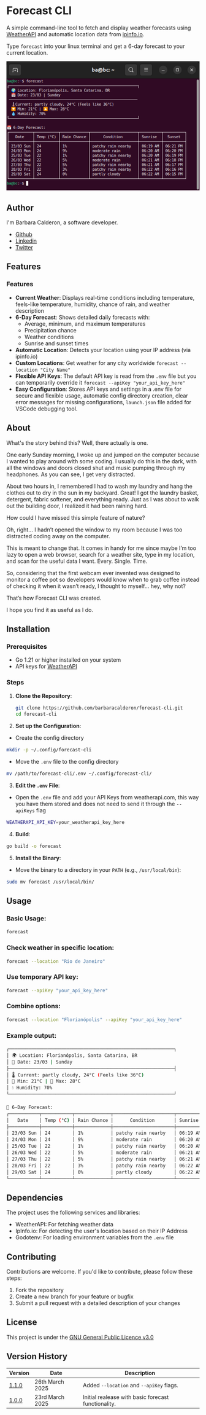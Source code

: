 # Forecast CLI

A simple command-line tool to fetch and display weather forecasts using [WeatherAPI](https://www.weatherapi.com/) and automatic location data from [ipinfo.io](https://ipinfo.io/).

Type `forecast` into your linux terminal and get a 6-day forecast to your current location.

![Terminal Screenshot](forecast-cli.png)

## Author

I'm Barbara Calderon, a software developer.

- [Github](https://www.github.com/barbaracalderon)
- [Linkedin](https://www.linkedin.com/in/barbaracalderondev/?locale=en_US)
- [Twitter](https://www.x.com/bederoni)

## Features

### Features

- **Current Weather**: Displays real-time conditions including temperature, feels-like temperature, humidity, chance of rain, and weather description
- **6-Day Forecast**: Shows detailed daily forecasts with:
  - Average, minimum, and maximum temperatures
  - Precipitation chance
  - Weather conditions
  - Sunrise and sunset times
- **Automatic Location**: Detects your location using your IP address (via ipinfo.io)
- **Custom Locations**: Get weather for any city worldwide `forecast --location "City Name"`
- **Flexible API Keys**: The default API key is read from the `.env` file but you can temporarily override it `forecast --apiKey "your_api_key_here"`
- **Easy Configuration**: Stores API keys and settings in a .env file for secure and flexible usage, automatic config directory creation, clear error messages for missing configurations, `launch.json` file added for VSCode debugging tool.

## About

What's the story behind this? Well, there actually is one.

One early Sunday morning, I woke up and jumped on the computer because I wanted to play around with some coding. I usually do this in the dark, with all the windows and doors closed shut and music pumping through my headphones. As you can see, I get very distracted.

About two hours in, I remembered I had to wash my laundry and hang the clothes out to dry in the sun in my backyard. Great! I got the laundry basket, detergent, fabric softener, and everything ready. Just as I was about to walk out the building door, I realized it had been raining hard.

How could I have missed this simple feature of nature? 

Oh, right... I hadn’t opened the window to my room because I was too distracted coding away on the computer.

This is meant to change that. It comes in handy for me since maybe I’m too lazy to open a web browser, search for a weather site, type in my location, and scan for the useful data I want. Every. Single. Time.

So, considering that the first webcam ever invented was designed to monitor a coffee pot so developers would know when to grab coffee instead of checking it when it wasn’t ready, I thought to myself... hey, why not?

That’s how Forecast CLI was created.

I hope you find it as useful as I do.

## Installation

### Prerequisites

- Go 1.21 or higher installed on your system
- API keys for [WeatherAPI](https://www.weatherapi.com/)

### Steps

1. **Clone the Repository**:
   ```bash
   git clone https://github.com/barbaracalderon/forecast-cli.git
   cd forecast-cli
   ```
2. **Set up the Configuration**:

- Create the config directory
```bash
mkdir -p ~/.config/forecast-cli
```

- Move the `.env` file to the config directory
```bash
mv /path/to/forecast-cli/.env ~/.config/forecast-cli/
```

3. **Edit the `.env` File**:

- Open the `.env` file and add your API Keys from weatherapi.com, this way you have them stored and does not need to send it through the `--apiKeys` flag
```bash
WEATHERAPI_API_KEY=your_weatherapi_key_here
```

4. **Build**:
```bash
go build -o forecast
```

5. **Install the Binary**:

- Move the binary to a directory in your `PATH` (e.g., `/usr/local/bin`):
```bash
sudo mv forecast /usr/local/bin/
```

## Usage

### Basic Usage:
```bash
forecast
```

### Check weather in specific location:

```bash
forecast --location "Rio de Janeiro"
```

### Use temporary API key:
```bash
forecast --apiKey "your_api_key_here"
```

### Combine options:
```bash
forecast --location "Florianópolis" --apiKey "your_api_key_here"
```

### Example output:

```bash
┌────────────────────────────────────────────────────────────┐
│ 🌍 Location: Florianópolis, Santa Catarina, BR             
│ 📅 Date: 23/03 | Sunday                                    
├────────────────────────────────────────────────────────────┤
│ 🌡️ Current: partly cloudy, 24°C (Feels like 36°C)          
│ 🔽 Min: 21°C | 🔼 Max: 28°C                                
│ 💧 Humidity: 70%                                           
└────────────────────────────────────────────────────────────┘

📅 6-Day Forecast:
┌───────────┬───────────┬─────────────┬──────────────────────┬──────────┬──────────┐
│   Date    │ Temp (°C) │ Rain Chance │      Condition       │ Sunrise  │  Sunset  │
├───────────┼───────────┼─────────────┼──────────────────────┼──────────┼──────────┤
│ 23/03 Sun │ 24        │ 1%          │ patchy rain nearby   │ 06:19 AM │ 06:21 PM │
│ 24/03 Mon │ 24        │ 9%          │ moderate rain        │ 06:20 AM │ 06:20 PM │
│ 25/03 Tue │ 22        │ 1%          │ patchy rain nearby   │ 06:20 AM │ 06:19 PM │
│ 26/03 Wed │ 22        │ 5%          │ moderate rain        │ 06:21 AM │ 06:18 PM │
│ 27/03 Thu │ 22        │ 5%          │ patchy rain nearby   │ 06:21 AM │ 06:17 PM │
│ 28/03 Fri │ 22        │ 3%          │ patchy rain nearby   │ 06:22 AM │ 06:16 PM │
│ 29/03 Sat │ 24        │ 0%          │ partly cloudy        │ 06:22 AM │ 06:15 PM │
└───────────┴───────────┴─────────────┴──────────────────────┴──────────┴──────────┘
```

## Dependencies

The project uses the following services and libraries:

- WeatherAPI: For fetching weather data
- IpInfo.io: For detecting the user's location based on their IP Address
- Godotenv: For loading environment variables from the `.env` file

## Contributing

Contributions are welcome. If you'd like to contribute, please follow these steps:

1. Fork the repository
2. Create a new branch for your feature or bugfix
3. Submit a pull request with a detailed description of your changes

## License
This project is under the [GNU General Public Licence v3.0](https://choosealicense.com/licenses/gpl-3.0/)


## Version History

| Version | Date       | Description                                      |
|---------|------------|--------------------------------------------------|
| [1.1.0](https://github.com/barbaracalderon/forecast-cli/releases/tag/v1.1.0)   | 26th March 2025 | Added `--location` and `--apiKey` flags.
| [1.0.0](https://github.com/barbaracalderon/forecast-cli/releases/tag/v1.0.0)   | 23rd March 2025 | Initial realease with basic forecast functionality.|